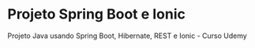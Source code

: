 # Projeto Spring Boot e Ionic
Projeto Java usando Spring Boot, Hibernate, REST e Ionic - Curso Udemy
